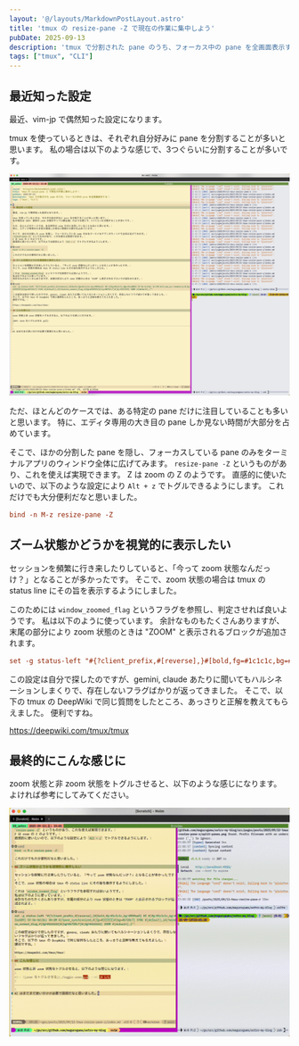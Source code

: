 ```yaml
---
layout: '@/layouts/MarkdownPostLayout.astro'
title: 'tmux の resize-pane -Z で現在の作業に集中しよう'
pubDate: 2025-09-13
description: 'tmux で分割された pane のうち、フォーカス中の pane を全画面表示する'
tags: ["tmux", "CLI"]
---
```


## 最近知った設定

最近、vim-jp で偶然知った設定になります。

tmux を使っているときは、それぞれ自分好みに pane を分割することが多いと思います。
私の場合は以下のような感じで、3つぐらいに分割することが多いです。

![分割した pane](./split-panes.png)

ただ、ほとんどのケースでは、ある特定の pane だけに注目していることも多いと思います。
特に、エディタ専用の大き目の pane しか見ない時間が大部分を占めています。

そこで、ほかの分割した pane を隠し、フォーカスしている pane のみをターミナルアプリのウィンドウ全体に広げてみます。
`resize-pane -Z` というものがあり、これを使えば実現できます。
Z は zoom の Z のようです。
直感的に使いたいので、以下のような設定により `Alt + z` でトグルできるようにします。
これだけでも大分便利だなと思いました。

```conf
bind -n M-z resize-pane -Z
```

## ズーム状態かどうかを視覚的に表示したい

セッションを頻繁に行き来したりしていると、「今って zoom 状態なんだっけ？」となることが多かったです。
そこで、zoom 状態の場合は tmux の status line にその旨を表示するようにしました。

このためには `window_zoomed_flag` というフラグを参照し、判定させれば良いようです。
私は以下のように使っています。
余計なものもたくさんありますが、末尾の部分により zoom 状態のときは "ZOOM" と表示されるブロックが追加されます。

```conf
set -g status-left "#{?client_prefix,#[reverse],}#[bold,fg=#1c1c1c,bg=#89faa0] #S #[fg=#1c1c1c,bg=#faa589] %Y-%m-%d(%a) %H:%M #{?pane_synchronized,#[fg=#ffffff]#[bg=#b728c7] SYNC #[default],}#{?window_zoomed_flag,#[fg=#ffffff]#[bg=#b728c7]#[fg=#ffffff] ZOOM #[default],}"
```

この設定は自分で探したのですが、gemini, claude あたりに聞いてもハルシネーションしまくりで、存在しないフラグばかりが返ってきました。
そこで、以下の tmux の DeepWiki で同じ質問をしたところ、あっさりと正解を教えてもらえました。
便利ですね。

https://deepwiki.com/tmux/tmux

## 最終的にこんな感じに

zoom 状態と非 zoom 状態をトグルさせると、以下のような感じになります。
よければ参考にしてみてください。

![zoom をトグルさせる](./toggle-zoom.gif)
